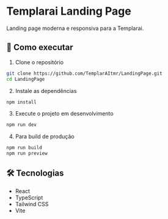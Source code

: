 # Templarai Landing Page

Landing page moderna e responsiva para a Templarai.

## 🚀 Como executar

1. Clone o repositório
```bash
git clone https://github.com/TemplarAItmr/LandingPage.git
cd LandingPage
```

2. Instale as dependências
```bash
npm install
```

3. Execute o projeto em desenvolvimento
```bash
npm run dev
```

4. Para build de produção
```bash
npm run build
npm run preview
```

## 🛠️ Tecnologias

- React
- TypeScript
- Tailwind CSS
- Vite 